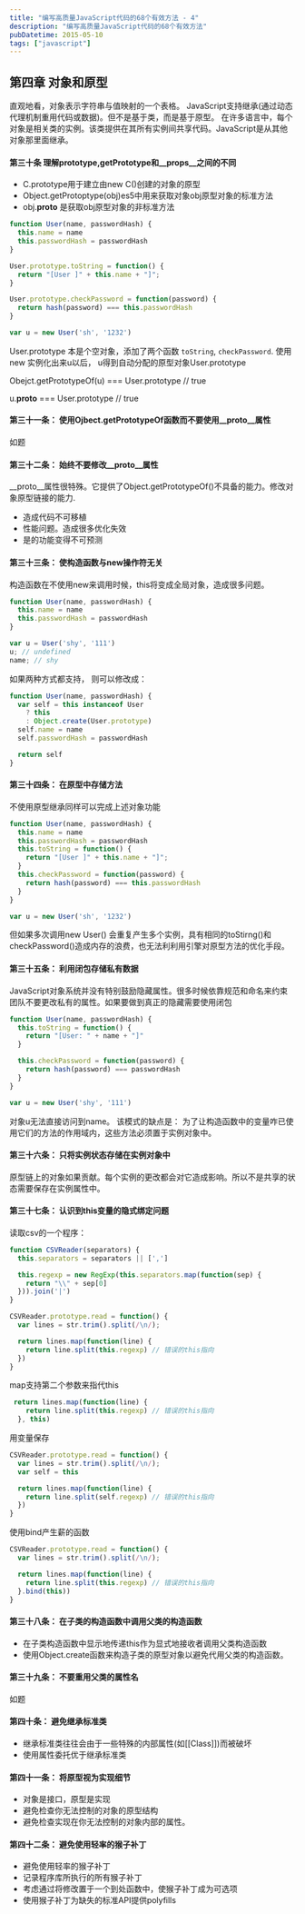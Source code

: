 ```yaml
---
title: "编写高质量JavaScript代码的68个有效方法 - 4"
description: "编写高质量JavaScript代码的68个有效方法"
pubDatetime: 2015-05-10
tags: ["javascript"]
---
```



## 第四章 对象和原型

直观地看，对象表示字符串与值映射的一个表格。
JavaScript支持继承(通过动态代理机制重用代码或数据)。但不是基于类，而是基于原型。
在许多语言中，每个对象是相关类的实例。该类提供在其所有实例间共享代码。JavaScript是从其他对象那里面继承。

#### 第三十条 理解prototype,getPrototype和__props__之间的不同
- C.prototype用于建立由new C()创建的对象的原型
- Object.getProtoptype(obj)es5中用来获取对象obj原型对象的标准方法
- obj.__proto__ 是获取obj原型对象的非标准方法

```js
function User(name, passwordHash) {
  this.name = name
  this.passwordHash = passwordHash
}

User.prototype.toString = function() {
  return "[User ]" + this.name + "]";
}

User.prototype.checkPassword = function(password) {
  return hash(password) === this.passwordHash
}

var u = new User('sh', '1232')
```

User.prototype 本是个空对象，添加了两个函数 `toString`, `checkPassword`.
使用new 实例化出来u以后， u得到自动分配的原型对象User.prototype

Obejct.getPrototypeOf(u) === User.prototype // true

u.__proto__ === User.prototype // true

#### 第三十一条： 使用Ojbect.getPrototypeOf函数而不要使用__proto__属性

如题

#### 第三十二条： 始终不要修改__proto__属性

__proto__属性很特殊。它提供了Object.getPrototypeOf()不具备的能力。修改对象原型链接的能力.

- 造成代码不可移植
- 性能问题。造成很多优化失效
- 是的功能变得不可预测

#### 第三十三条： 使构造函数与new操作符无关

构造函数在不使用new来调用时候，this将变成全局对象，造成很多问题。
```js
function User(name, passwordHash) {
  this.name = name
  this.passwordHash = passwordHash
}

var u = User('shy', '111')
u; // undefined
name; // shy
```
如果两种方式都支持， 则可以修改成：
```js
function User(name, passwordHash) {
  var self = this instanceof User
    ? this
    : Object.create(User.prototype)
  self.name = name
  self.passwordHash = passwordHash

  return self
}
```

#### 第三十四条： 在原型中存储方法

不使用原型继承同样可以完成上述对象功能
```js
function User(name, passwordHash) {
  this.name = name
  this.passwordHash = passwordHash
  this.toString = function() {
    return "[User ]" + this.name + "]";
  }
  this.checkPassword = function(password) {
    return hash(password) === this.passwordHash
  }
}

var u = new User('sh', '1232')
```
但如果多次调用new User() 会重复产生多个实例，具有相同的toStirng()和checkPassword()造成内存的浪费，也无法利利用引擎对原型方法的优化手段。

#### 第三十五条： 利用闭包存储私有数据

JavaScript对象系统并没有特别鼓励隐藏属性。很多时候依靠规范和命名来约束团队不要更改私有的属性。如果要做到真正的隐藏需要使用闭包

```js
function User(name, passwordHash) {
  this.toString = function() {
    return "[User: " + name + "]"
  }

  this.checkPassword = function(password) {
    return hash(password) === passwordHash
  }
}

var u = new User('shy', '111')
```
对象u无法直接访问到name。
该模式的缺点是： 为了让构造函数中的变量咋已使用它们的方法的作用域内，这些方法必须置于实例对象中。

#### 第三十六条： 只将实例状态存储在实例对象中

原型链上的对象如果贡献。每个实例的更改都会对它造成影响。所以不是共享的状态需要保存在实例属性中。

#### 第三十七条： 认识到this变量的隐式绑定问题

读取csv的一个程序：
```js
function CSVReader(separators) {
  this.separators = separators || [',']

  this.regexp = new RegExp(this.separators.map(function(sep) {
    return "\\" + sep[0]
  })).join('|')
}

CSVReader.prototype.read = function() {
  var lines = str.trim().split(/\n/);

  return lines.map(function(line) {
    return line.split(this.regexp) // 错误的this指向
  })
}
```

map支持第二个参数来指代this
```js
 return lines.map(function(line) {
    return line.split(this.regexp) // 错误的this指向
  }, this)
```

用变量保存
```js
CSVReader.prototype.read = function() {
  var lines = str.trim().split(/\n/);
  var self = this

  return lines.map(function(line) {
    return line.split(self.regexp) // 错误的this指向
  })
}
```

使用bind产生薪的函数
```js
CSVReader.prototype.read = function() {
  var lines = str.trim().split(/\n/);

  return lines.map(function(line) {
    return line.split(this.regexp) // 错误的this指向
  }.bind(this))
}
```

#### 第三十八条： 在子类的构造函数中调用父类的构造函数

- 在子类构造函数中显示地传递this作为显式地接收者调用父类构造函数
- 使用Object.create函数来构造子类的原型对象以避免代用父类的构造函数。

#### 第三十九条： 不要重用父类的属性名

如题

#### 第四十条： 避免继承标准类

- 继承标准类往往会由于一些特殊的内部属性(如[[Class]])而被破坏
- 使用属性委托优于继承标准类

#### 第四十一条： 将原型视为实现细节

- 对象是接口，原型是实现
- 避免检查你无法控制的对象的原型结构
- 避免检查实现在你无法控制的对象内部的属性。

#### 第四十二条： 避免使用轻率的猴子补丁

- 避免使用轻率的猴子补丁
- 记录程序库所执行的所有猴子补丁
- 考虑通过将修改置于一个到处函数中，使猴子补丁成为可选项
- 使用猴子补丁为缺失的标准API提供polyfills

